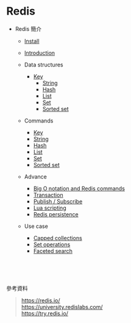 # Redis

- Redis 簡介
    - [Install](./redis/install.md)
    - [Introduction](./redis/intro.md)
    - Data structures
        - [Key](./redis/key.md)
            - [String](./redis/string.md)
            - [Hash](./redis/hash.md)
            - [List](./redis/list.md)
            - [Set](./redis/set.md)
            - [Sorted set](./redis/sorted-set.md)

    - Commands
        - [Key](./redis/c-key.md)
        - [String](./redis/c-string.md)
        - [Hash](./redis/c-hash.md)
        - [List](./redis/c-list.md)
        - [Set](./redis/c-set.md)
        - [Sorted set](./redis/c-sorted-set.md)
        
    - Advance
        - [Big O notation and Redis commands](./redis/big-o.md)
        - [Transaction](./redis/transaction.md)
        - [Publish / Subscribe](./redis/pub-sub.md)
        - [Lua scripting](./redis/lua.md)
        - [Redis persistence](./redis/persistence.md)

    - Use case
        - [Capped collections](./redis/capped-collections.md)
        - [Set operations](./redis/set-operations.md)
        - [Faceted search](./redis/faceted-search.md)

<br>
<br>
<br>

參考資料

> https://redis.io/  
> https://university.redislabs.com/  
> https://try.redis.io/
